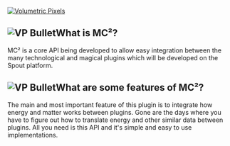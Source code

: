 [![Volumetric Pixels][VP Logo]][VP Website]

![VP Bullet]What is MC²?
-----------------
MC² is a core API being developed to allow easy integration between the many technological and magical plugins which will be developed
on the Spout platform.

![VP Bullet]What are some features of MC²?
------------------------------------------
The main and most important feature of this plugin is to integrate how energy and matter works between plugins. 
Gone are the days where you have to figure out how to translate energy and other similar data between plugins. 
All you need is this API and it's simple and easy to use implementations.

[VP Logo]: http://www.hawnutor.org/image/zV5pfpD.png
[VP Website]: http://www.volumetricpixels.com/
[VP Bullet]: http://www.hawnutor.org/image/AkwOSAn.png